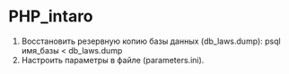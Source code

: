 # PHP_intaro
1. Восстановить резервную копию базы данных (db_laws.dump): psql имя_базы < db_laws.dump
2. Настроить параметры в файле (parameters.ini).
